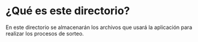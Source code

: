 # ¿Qué es este directorio?

En este directorio se almacenarán los archivos que usará la aplicación para realizar los procesos de sorteo.
